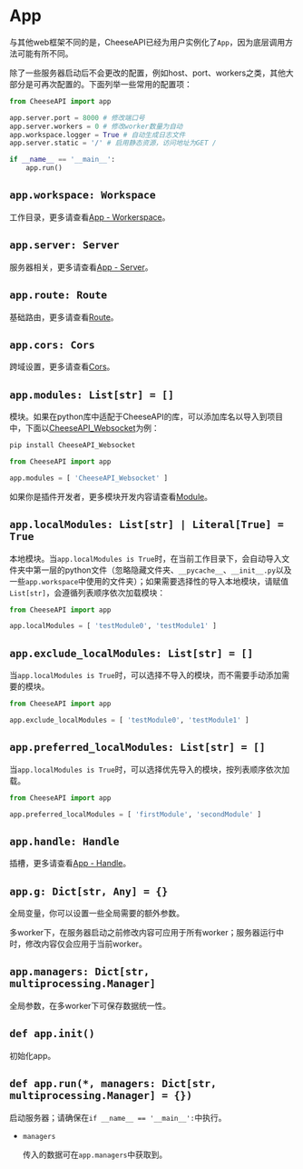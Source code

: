 # **App**

与其他web框架不同的是，CheeseAPI已经为用户实例化了`App`，因为底层调用方法可能有所不同。

除了一些服务器启动后不会更改的配置，例如host、port、workers之类，其他大部分是可再次配置的。下面列举一些常用的配置项：

```python
from CheeseAPI import app

app.server.port = 8000 # 修改端口号
app.server.workers = 0 # 修改worker数量为自动
app.workspace.logger = True # 自动生成日志文件
app.server.static = '/' # 启用静态资源，访问地址为GET /

if __name__ == '__main__':
    app.run()
```

## **`app.workspace: Workspace`**

工作目录，更多请查看[App - Workerspace](./App/Workspace.md)。

## **`app.server: Server`**

服务器相关，更多请查看[App - Server](./App/Server.md)。

## **`app.route: Route`**

基础路由，更多请查看[Route](./Route.md)。

## **`app.cors: Cors`**

跨域设置，更多请查看[Cors](./App/Cors.md)。

## **`app.modules: List[str] = []`**

模块。如果在python库中适配于CheeseAPI的库，可以添加库名以导入到项目中，下面以[CheeseAPI_Websocket](https://github.com/CheeseUnknown/CheeseAPI_Websocket)为例：

```bash
pip install CheeseAPI_Websocket
```

```python
from CheeseAPI import app

app.modules = [ 'CheeseAPI_Websocket' ]
```

如果你是插件开发者，更多模块开发内容请查看[Module](./Module.md)。

## **`app.localModules: List[str] | Literal[True] = True`**

本地模块。当`app.localModules is True`时，在当前工作目录下，会自动导入文件夹中第一层的python文件（忽略隐藏文件夹、`__pycache__`、`__init__.py`以及一些`app.workspace`中使用的文件夹）；如果需要选择性的导入本地模块，请赋值`List[str]`，会遵循列表顺序依次加载模块：

```python
from CheeseAPI import app

app.localModules = [ 'testModule0', 'testModule1' ]
```

## **`app.exclude_localModules: List[str] = []`**

当`app.localModules is True`时，可以选择不导入的模块，而不需要手动添加需要的模块。

```python
from CheeseAPI import app

app.exclude_localModules = [ 'testModule0', 'testModule1' ]
```

## **`app.preferred_localModules: List[str] = []`**

当`app.localModules is True`时，可以选择优先导入的模块，按列表顺序依次加载。

```python
from CheeseAPI import app

app.preferred_localModules = [ 'firstModule', 'secondModule' ]
```

## **`app.handle: Handle`**

插槽，更多请查看[App - Handle](./App/Handle.md)。

## **`app.g: Dict[str, Any] = {}`**

全局变量，你可以设置一些全局需要的额外参数。

多worker下，在服务器启动之前修改内容可应用于所有worker；服务器运行中时，修改内容仅会应用于当前worker。

## **`app.managers: Dict[str, multiprocessing.Manager]`**

全局参数，在多worker下可保存数据统一性。

## **`def app.init()`**

初始化app。

## **`def app.run(*, managers: Dict[str, multiprocessing.Manager] = {})`**

启动服务器；请确保在`if __name__ == '__main__':`中执行。

- `managers`

    传入的数据可在`app.managers`中获取到。
